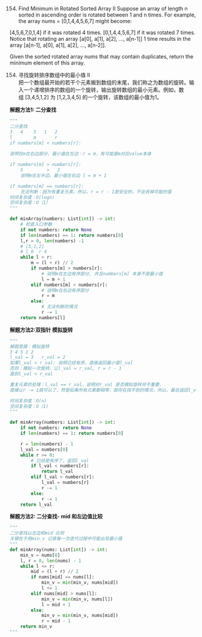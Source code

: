 154. Find Minimum in Rotated Sorted Array II
Suppose an array of length n sorted in ascending order is rotated between 1 and n times. For example, the array nums = [0,1,4,4,5,6,7] might become:

[4,5,6,7,0,1,4] if it was rotated 4 times.
[0,1,4,4,5,6,7] if it was rotated 7 times.
Notice that rotating an array [a[0], a[1], a[2], ..., a[n-1]] 1 time results in the array [a[n-1], a[0], a[1], a[2], ..., a[n-2]].

Given the sorted rotated array nums that may contain duplicates, return the minimum element of this array.

154. 寻找旋转排序数组中的最小值 II  
把一个数组最开始的若干个元素搬到数组的末尾，我们称之为数组的旋转。输入一个递增排序的数组的一个旋转，输出旋转数组的最小元素。例如，数组 [3,4,5,1,2] 为 [1,2,3,4,5] 的一个旋转，该数组的最小值为1。

**解题方法1: 二分查找**
```python
"""
二分查找
3   4    5   1   2
l        m       r
if numbers[m] < numbers[r]:
      
说明在m在右边部分，最小值在左边：r = m，有可能是m对应value本身

if numbers[m] > numbers[r]:
    5         >   2
    说明m在左半边，最小值在右边 l = m + 1

if numbers[m] == numbers[r]: 
    无法判断：因为有重复元素，所以，r = r - 1是安全的，不会丢掉可能的值
时间复杂度：O(logn)
空间复杂度：O（1）
"""

def minArray(numbers: List[int]) -> int:
    # 检查入口参数
    if not numbers: return None
    if len(numbers) == 1: return numbers[0]
    l,r = 0, len(numbers) -1
    # [3,1,2]
    # l 0  r 4
    while l < r:
        m = (l + r) // 2
        if numbers[m] > numbers[r]:
            # 说明m在左边有序部分, 并且numbers[m] 本身不是最小值
            l = m + 1
        elif numbers[m] < numbers[r]:
            # 说明m在右边有序部分
            r = m
        else:
            # 无法判断的情况
            r -= 1
    return numbers[l]


```

**解题方法2:双指针 模拟旋转**
```python
"""
解题思路：模拟旋转
3 4 5 1 2
l_val = 3   r_val = 2
如果l_val < r_val: 说明已经有序，直接返回最小值l_val
否则：模拟一次旋转，让l_val = r_val, r = r - 1
直到l_val < r_val 

重复元素的处理：l_val == r_val，说明对r_val 是否模拟旋转并不重要，
直接让r -= 1就可以了，然是如果所有元素都相等，就存在找不到的情况，所以，最后返回l_val 就可以满足全是重复的情形。

时间复杂度：O(n)
空间复杂度：O（1)
"""

def minArray(numbers: List[int]) -> int:
    if not numbers: return None
    if len(numbers) == 1: return numbers[0]

    r = len(numbers) - 1
    l_val = numbers[0]
    while r >= 0:
        # 已经是有序了，返回l_val
        if l_val < numbers[r]:
            return l_val
        elif l_val > numbers[r]:
            l_val = numbers[r]
            r -= 1
        else:
            r -= 1
    return l_val
```

**解题方法2: 二分查找- mid 和左边值比较**
```python
"""
二分查找以左边和mid 比较
关键在于用min_v 记录每一次迭代过程中可能出现最小值
"""
def minArray(nums: List[int]) -> int:
    min_v = nums[0]
    l, r = 0, len(nums) - 1
    while l <= r:
        mid = (l + r) // 2
        if nums[mid] == nums[l]:
            min_v = min(min_v, nums[mid])
            l += 1
        elif nums[mid] > nums[l]:
            min_v = min(min_v, nums[l])
            l = mid + 1
        else:
            min_v = min(min_v, nums[mid])
            r = mid - 1
    return min_v
"""
```
